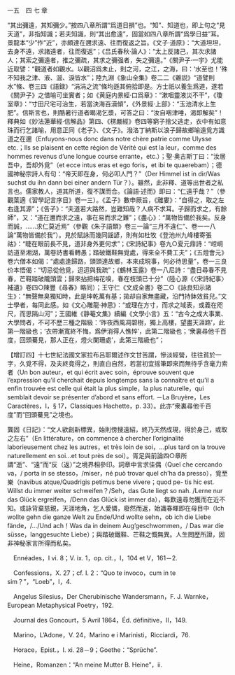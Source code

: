 一五　四 七 章

“其出彌遠，其知彌少。”按四八章所謂“爲道日損”也。“知”、知道也，即上句之“見天道”，非指知識；若夫知識，則“其出愈遠”，固當如四八章所謂“爲學日益”耳。景龍本“少”作“近”，亦頗達在邇求遠、往而復返之旨。《文子·道原》：“大道坦坦，去身不遠，求諸遠者，往而復返”；《吕氏春秋·論人》：“太上反諸己，其次求諸人；其索之彌遠者，推之彌疏，其求之彌强者，失之彌遠。”《關尹子·一宇》尤能近取譬：“觀道者如觀水。以觀沼爲未止，則之河，之江，之海，曰：‘水至也！’殊不知我之津、液、涎、淚皆水”；陸九淵《象山全集》卷二二《雜説》“道譬則水”條、卷三四《語録》“涓涓之流”條均遜其俯拾即是。方士祇以養生爲道，遂若《關尹子》之借喻可坐實者；如《黄庭内景經·口爲章》：“漱咽靈液災不干”，《瓊室章》：“寸田尺宅可治生，若當決海百瀆傾”，《外景經·上部》：“玉池清水上生肥”。信斯言也，則酷暑行道者暍渴乞漿，可答之曰：“汝自咽津唾，渴即解矣”！釋典如《妙法蓮華經·信解品》第四、《楞嚴經》卷四等窮子捨父逃走，衣中有如意珠而行乞諸喻，用意正同《老子》、《文子》。潑洛丁納斯以浪子歸故鄉喻遠覓方識道之在邇（Enfuyons-nous donc dans notre chère patrie comme Ulysse etc.；Ils se plaisent en cette région de Vérité qui est la leur，comme des hommes revenus d’une longue course errante，etc.）；聖·奥古斯丁曰：“汝居吾中，吾却外覓”（et ecce intus eras et ego foris，et ibi te quaerebam）；德國神秘宗詩人有句：“帝天即在身，何必叩人門？”（Der Himmel ist in dir/Was suchst du ihn dann bei einer andern Tür？）。雖然，此非釋、道等出世者之私言也。儒家教人，道其所道，復不謀而合。《論語·述而》即曰：“仁遠乎哉？”（參觀葉適《習學記言序目》卷一三）。《孟子》數申厥旨，《離婁》：“自得之，取之左右逢其源”；《告子》：“夫道若大路然，豈難知哉？人病不求耳。子歸而求之，有餘師”，又：“道在邇而求之遠，事在易而求之難”；《盡心》：“萬物皆備於我矣。反身而誠，……求仁莫近焉”（參觀《朱子語類》卷三一論“三月不違仁”、卷一一八論“萬物皆備於我”）。見於賦詠而幾同謡諺，則有如杜牧《登池州九峰樓寄張祜》：“睫在眼前長不見，道非身外更何求”；《宋詩紀事》卷九○夏元鼎詩：“崆峒訪道至湘湖，萬卷詩書看轉愚；踏破鐵鞋無覓處，得來全不費工夫”；《五燈會元》卷六僧本如偈：“處處逢歸路，頭頭達故鄉，本來成現事，何必待思量”，卷一三良价本悟偈：“切忌從他覓，迢迢與我疏”；《鶴林玉露》卷一八尼詩：“盡日尋春不見春，芒鞋踏破隴頭雲；歸來拈把梅花嗅，春在枝頭已十分”（陸心源《〈宋詩紀事〉補遺》卷四○陳豐《尋春》略同）；王守仁《文成全書》卷二○《詠良知示諸生》：“無聲無臭獨知時，此是坤乾萬有基；拋却自家無盡藏，沿門持鉢效貧兒。”文士學者，每同此感。如《文心雕龍·神思》：“或理在方寸，而求之域表，或義在咫尺，而思隔山河”；王國維《静菴文集》續編《文學小言》五：“古今之成大事業、大學問者，不可不歷三種之階級：‘昨夜西風凋碧樹，獨上高樓，望盡天涯路’，此第一階級也；‘衣帶漸寬終不悔，爲伊消得人憔悴’，此第二階級也；‘衆裏尋他千百度，回頭驀見，那人正在，燈火闌珊處’，此第三階級也”；

【增訂四】十七世紀法國文家拉布吕耶爾述作文甘苦謂，慘淡經營，往往貧於一字，久覓不得，及夫終竟得之，則直白自然，若當初宜摇筆即來而無待乎含毫力索者（Un bon auteur，et qui écrit avec soin，éprouve souvent que l’expression qu’il cherchait depuis longtemps sans la connaître et qu’il a enfin trouvée est celle qui était la plus simple，la plus naturelle，qui semblait devoir se présenter d’abord et sans effort. －La Bruyère，Les Caractères，I，§ 17，Classiques Hachette，p. 33）。此亦“衆裏尋他千百度”而“回頭驀見”之境也。

龔固《日記》：“文人欲創新標異，始則傍搜遠紹，終乃天然成現，得於身己，或取之左右”（En littérature，on commence à chercher l’originalité laborieusement chez les autres，et très loin de soi，...plus tard on la trouve naturellement en soi...et tout près de soi）。胥足與前論四○章所謂“逝”、“遠”而“反（返）”之境界相參印。詞章中言求佳偶（Quel che cercando va，/
porta in se stesso，/miser，né può trovar quel ch’ha da presso），覓至樂（navibus atque/Quadrigis petimus bene vivere；quod pe-
tis hic est. Willst du immer weiter schweifen？/Seh，das Gute liegt so nah. /Lerne nur das Glück ergreifen，/Denn das Glück ist immer da），每歎遠尋勿獲而在近不知。或詠背棄慈親，天涯地角，乞人愛憐，廢然而返，始識春暉即在母目中（Ich wollte gehn die ganze Welt zu Ende/Und wollte sehn，ob ich die Liebe fände，/.../Und ach！Was da in deinem Aug’geschwommen，/
Das war die süsse，langgesuchte Liebe）；與踏破鐵鞋、芒鞋之慨無異。人生閲歷所證，固非神秘家言所得而私矣。











　Ennéades，I vi. 8；V. ix. 1，op. cit.，I，104 et V，161－2.

　Confessions，X. 27；cf. I. 2：“Quo te invoco，cum in te sim？”，“Loeb”，I，4.

　Angelus Silesius，Der Cherubinische Wandersmann，F. J. Warnke，European Metaphysical Poetry，192.

　Journal des Goncourt，5 Avril 1864，Éd. définitive，II，149.

　Marino，L’Adone，V. 24，Marino e i Marinisti，Ricciardi，76.

　Horace，Epist.，I. xi. 28－9；Goethe：“Sprüche”.

　Heine，Romanzen：“An meine Mutter B. Heine”，ii.